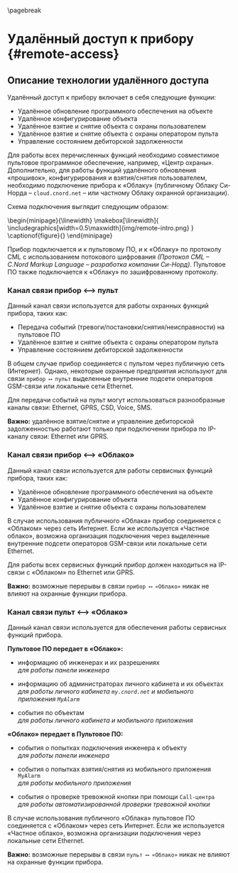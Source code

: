 \pagebreak

# Удалённый доступ к прибору {#remote-access}

## Описание технологии удалённого доступа

Удалённый доступ к прибору включает в себя следующие функции:

* Удалённое обновление программного обеспечения на объекте
* Удалённое конфигурирование объекта
* Удалённое взятие и снятие объекта с охраны пользователем
* Удалённое взятие и снятие объекта с охраны оператором пульта
* Управление состоянием дебиторской задолженности

Для работы всех перечисленных функций необходимо совместимое пультовое программное обеспечение, например, «Центр охраны». Дополнительно, для работы функций удалённого обновления «прошивок», конфигурирования и взятия/снятия пользователем, необходимо подключение прибора к «Облаку» (публичному Облаку Си-Норда – `cloud.cnord.net` – или частному Облаку охранной организации).

Схема подключения выглядит следующим образом:

\begin{minipage}{\linewidth}
	\makebox[\linewidth]{
 		\includegraphics[width=0.5\maxwidth]{img/remote-intro.png}
 	}
	\captionof{figure}{}
\end{minipage}


Прибор подключается и к пультовому ПО, и к «Облаку» по протоколу CML с использованием потокового шифрования *(Протокол CML – C.Nord Markup Language – разработка компании Си-Норд)*. Пультовое ПО также подключается к «Облаку» по зашифрованному протоколу.

### Канал связи прибор ⟷ пульт

Данный канал связи используется для работы охранных функций прибора, таких как:

* Передача событий (тревоги/постановки/снятия/неисправности) на пультовое ПО
* Удалённое взятие и снятие объекта с охраны оператором пульта
* Управление состоянием дебиторской задолженности

В общем случае прибор соединяется с пультом через публичную сеть (Интернет). Однако, некоторые охранные предприятия используют для связи `прибор ⟷ пульт` выделенные внутренние подсети операторов GSM-связи или локальные сети Ethernet.

Для передачи событий на пульт могут использоваться разнообразные каналы связи: Ethernet, GPRS, CSD, Voice, SMS.

**Важно:** удалённое взятие/снятие и управление дебиторской задолженностью работают только при подключении прибора по IP-каналу связи: Ethernet или GPRS.

### Канал связи прибор ⟷ «Облако»

Данный канал связи используется для работы сервисных функций прибора, таких как:

* Удалённое обновление программного обеспечения на объекте
* Удалённое конфигурирование объекта
* Удалённое взятие и снятие объекта с охраны пользователем

В случае использования публичного «Облака» прибор соединяется с «Облаком» через сеть Интернет. Если же используется «Частное облако», возможна организация подключения через выделенные внутренние подсети операторов GSM-связи или локальные сети Ethernet.

Для работы всех сервисных функций прибор должен находиться на IP-связи с «Облаком» по Ethernet или GPRS.

**Важно:** возможные перерывы в связи `прибор ⟷ «Облако»` никак не влияют на охранные функции прибора.

### Канал связи пульт ⟷ «Облако»

Данный канал связи используется для обеспечения работы сервисных функций прибора.

**Пультовое ПО передает в «Облако»:**

* информацию об инженерах и их разрешениях  
  *для работы панели инженера*
  
* информацию об администраторах личного кабинета и их объектах  
  *для работы личного кабинета `my.cnord.net` и мобильного приложения `MyAlarm`*
  
* события по объектам  
  *для работы личного кабинета и мобильного приложения*
  
**«Облако» передает в Пультовое ПО:**

* события о попытках подключения инженера к объекту  
  *для работы панели инженера*
  
* события о попытках взятия/снятия из мобильного приложения `MyAlarm`  
  *для работы мобильного приложения*
  
* события о проверке тревожной кнопки при помощи `Call-центра`  
  *для работы автоматизированной проверки тревожной кнопки*
  
В случае использования публичного «Облака» пультовое ПО соединяется с «Облаком» через сеть Интернет. Если же используется «Частное облако», возможна организации подключения через локальные сети Ethernet.

**Важно:** возможные перерывы в связи `пульт ⟷ «Облако»` никак не влияют на охранные функции прибора.

